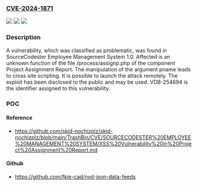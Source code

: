 ### [CVE-2024-1871](https://cve.mitre.org/cgi-bin/cvename.cgi?name=CVE-2024-1871)
![](https://img.shields.io/static/v1?label=Product&message=Employee%20Management%20System&color=blue)
![](https://img.shields.io/static/v1?label=Version&message=%3D%201.0%20&color=brighgreen)
![](https://img.shields.io/static/v1?label=Vulnerability&message=CWE-79%20Cross%20Site%20Scripting&color=brighgreen)

### Description

A vulnerability, which was classified as problematic, was found in SourceCodester Employee Management System 1.0. Affected is an unknown function of the file /process/assignp.php of the component Project Assignment Report. The manipulation of the argument pname leads to cross site scripting. It is possible to launch the attack remotely. The exploit has been disclosed to the public and may be used. VDB-254694 is the identifier assigned to this vulnerability.

### POC

#### Reference
- https://github.com/skid-nochizplz/skid-nochizplz/blob/main/TrashBin/CVE/SOURCECODESTER%20EMPLOYEE%20MANAGEMENT%20SYSTEM/XSS%20Vulnerability%20in%20Project%20Assignment%20Report.md

#### Github
- https://github.com/fkie-cad/nvd-json-data-feeds

